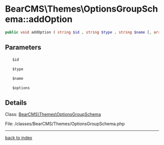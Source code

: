 # BearCMS\Themes\OptionsGroupSchema::addOption

```php
public void addOption ( string $id , string $type , string $name [, array $options = [] ] )
```

## Parameters

&nbsp;&nbsp;&nbsp;&nbsp;&nbsp;&nbsp;`$id`

&nbsp;&nbsp;&nbsp;&nbsp;&nbsp;&nbsp;`$type`

&nbsp;&nbsp;&nbsp;&nbsp;&nbsp;&nbsp;`$name`

&nbsp;&nbsp;&nbsp;&nbsp;&nbsp;&nbsp;`$options`

## Details

Class: [BearCMS\Themes\OptionsGroupSchema](bearcms.themes.optionsgroupschema.class.md)

File: /classes/BearCMS/Themes/OptionsGroupSchema.php

---

[back to index](index.md)

